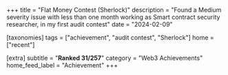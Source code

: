 +++
title = "Flat Money Contest (Sherlock)"
description = "Found a Medium severity issue with less than one month working as Smart contract security researcher, in my first audit contest"
date = "2024-02-09"

[taxonomies]
tags = ["achievement", "audit contest", "Sherlock"]
home = ["recent"]

[extra]
subtitle = "**Ranked 31/257**"
category = "Web3 Achievements"
home_feed_label = "Achievement"
+++